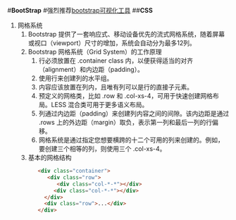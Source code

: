 #**BootStrap**
#强烈推荐[bootstrap可视化工具](https://www.runoob.com/try/bootstrap/layoutit/)
##**CSS**
1. 网格系统
   1. Bootstrap 提供了一套响应式、移动设备优先的流式网格系统，随着屏幕或视口（viewport）尺寸的增加，系统会自动分为最多12列。
   2. Bootstrap 网格系统（Grid System）的工作原理
      1. 行必须放置在 .container class 内，以便获得适当的对齐（alignment）和内边距（padding）。
      2. 使用行来创建列的水平组。
      3. 内容应该放置在列内，且唯有列可以是行的直接子元素。
      4. 预定义的网格类，比如 .row 和 .col-xs-4，可用于快速创建网格布局。LESS 混合类可用于更多语义布局。
      5. 列通过内边距（padding）来创建列内容之间的间隙。该内边距是通过 .rows 上的外边距（margin）取负，表示第一列和最后一列的行偏移。
      6. 网格系统是通过指定您想要横跨的十二个可用的列来创建的。例如，要创建三个相等的列，则使用三个 .col-xs-4。
   3. 基本的网格结构
      ```html
         <div class="container">
            <div class="row">
               <div class="col-*-*"></div>
              <div class="col-*-*"></div>      
           </div>
           <div class="row">...</div>
         </div>
      ```

